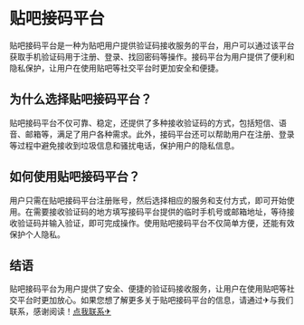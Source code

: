 # 贴吧接码平台

贴吧接码平台是一种为贴吧用户提供验证码接收服务的平台，用户可以通过该平台获取手机验证码用于注册、登录、找回密码等操作。接码平台为用户提供了便利和隐私保护，让用户在使用贴吧等社交平台时更加安全和便捷。

## 为什么选择贴吧接码平台？

贴吧接码平台不仅可靠、稳定，还提供了多种接收验证码的方式，包括短信、语音、邮箱等，满足了用户各种需求。此外，接码平台还可以帮助用户在注册、登录等过程中避免接收到垃圾信息和骚扰电话，保护用户的隐私信息。

## 如何使用贴吧接码平台？

用户只需在贴吧接码平台注册账号，然后选择相应的服务和支付方式，即可开始使用。在需要接收验证码的地方填写接码平台提供的临时手机号或邮箱地址，等待接收验证码并输入验证，即可完成操作。使用贴吧接码平台不仅简单方便，还能有效保护个人隐私。

## 结语

贴吧接码平台为用户提供了安全、便捷的验证码接收服务，让用户在使用贴吧等社交平台时更加放心。如果您想了解更多关于贴吧接码平台的信息，请通过✈与我们联系，感谢阅读！[点我联系✈](https://ai.k02.cc)